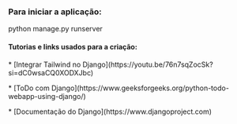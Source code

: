 ### Para iniciar a aplicação:
<P>python manage.py runserver</P>

#### Tutorias e links usados para a criação:
<P>* [Integrar Tailwind no Django](https://youtu.be/76n7sqZocSk?si=dC0wsaCQ0XODXJbc)</P>
<P>* [ToDo com Django](https://www.geeksforgeeks.org/python-todo-webapp-using-django/)</P>
<P>* [Documentação do Django](https://www.djangoproject.com)</P>
